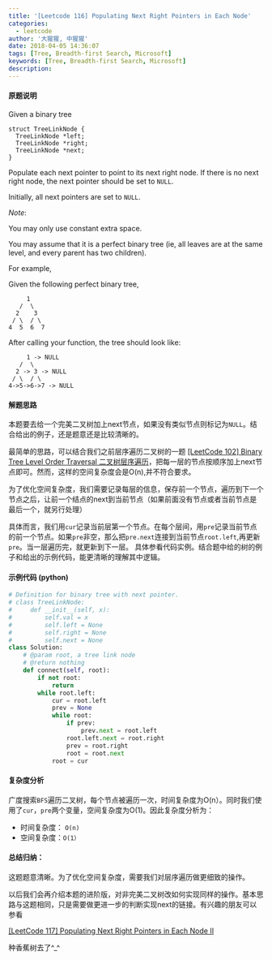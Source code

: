 ```yaml
---
title: '[Leetcode 116] Populating Next Right Pointers in Each Node'
categories:
  - leetcode
author: '大猩猩, 中猩猩'
date: 2018-04-05 14:36:07
tags: [Tree, Breadth-first Search, Microsoft]
keywords: [Tree, Breadth-first Search, Microsoft]
description:
---
```



#### 原题说明
Given a binary tree

    struct TreeLinkNode {
      TreeLinkNode *left;
      TreeLinkNode *right;
      TreeLinkNode *next;
    }
    
Populate each next pointer to point to its next right node. If there is no next right node, the next pointer should be set to `NULL`.

Initially, all next pointers are set to `NULL`.

*Note*:

You may only use constant extra space.

You may assume that it is a perfect binary tree (ie, all leaves are at the same level, and every parent has two children).

For example,

Given the following perfect binary tree,

         1
       /  \
      2    3
     / \  / \
    4  5  6  7
After calling your function, the tree should look like:

         1 -> NULL
       /  \
      2 -> 3 -> NULL
     / \  / \
    4->5->6->7 -> NULL

#### 解题思路
本题要去给一个完美二叉树加上next节点，如果没有类似节点则标记为`NULL`。结合给出的例子，还是题意还是比较清晰的。

最简单的思路，可以结合我们之前层序遍历二叉树的一题 [[LeetCode 102] Binary Tree Level Order Traversal 二叉树层序遍历](/Leetcode-102-Binary-Tree-Level-Order-Traversal)，把每一层的节点按顺序加上next节点即可。然而，这样的空间复杂度会是O(n),并不符合要求。

为了优化空间复杂度，我们需要记录每层的信息，保存前一个节点，遍历到下一个节点之后，让前一个结点的next到当前节点（如果前面没有节点或者当前节点是最后一个，就另行处理）

具体而言，我们用`cur`记录当前层第一个节点。在每个层间，用`pre`记录当前节点的前一个节点。如果`pre`非空，那么把`pre.next`连接到当前节点`root.left`,再更新`pre`。当一层遍历完，就更新到下一层。 具体参看代码实例。结合题中给的树的例子和给出的示例代码，能更清晰的理解其中逻辑。

#### 示例代码 (python)

```python
# Definition for binary tree with next pointer.
# class TreeLinkNode:
#     def __init__(self, x):
#         self.val = x
#         self.left = None
#         self.right = None
#         self.next = None
class Solution:
    # @param root, a tree link node
    # @return nothing
    def connect(self, root):
        if not root:
            return
        while root.left:
            cur = root.left
            prev = None
            while root:
                if prev:
                    prev.next = root.left
                root.left.next = root.right
                prev = root.right
                root = root.next
            root = cur
```

#### 复杂度分析
广度搜索`BFS`遍历二叉树，每个节点被遍历一次，时间复杂度为O(n）。同时我们使用了`cur`，`pre`两个变量，空间复杂度为O(1)。因此复杂度分析为：

- 时间复杂度： `O(n)`
- 空间复杂度：`O(1）`

#### 总结归纳：
这题题意清晰。为了优化空间复杂度，需要我们对层序遍历做更细致的操作。

以后我们会再介绍本题的进阶版，对非完美二叉树改如何实现同样的操作。基本思路与这题相同，只是需要做更进一步的判断实现next的链接。有兴趣的朋友可以参看

[[LeetCode 117] Populating Next Right Pointers in Each Node II](/Leetcode-117-Populating-Next-Right-Pointers-in-Each-Node-II)

种香蕉树去了^_^